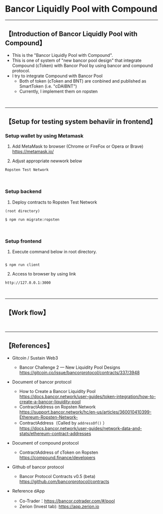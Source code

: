 # Bancor Liquidly Pool with Compound

***
## 【Introduction of Bancor Liquidly Pool with Compound】
- This is the "Bancor Liquidly Pool with Compound".
- This is one of system of "new bancor pool design" that integrate Compound (cToken) with Bancor Pool by using bancor and compound protocol.
- I try to integrate Compound with Bancor Pool
  - Both of token (cToken and BNT) are conbined and published as SmartToken (i.e. "cDAIBNT")
  - Currently, I implement them on ropsten

&nbsp;


***

## 【Setup for testing system behaviir in frontend】
### Setup wallet by using Metamask
1. Add MetaMask to browser (Chrome or FireFox or Opera or Brave)    
https://metamask.io/  


2. Adjust appropriate newwork below 
```
Ropsten Test Network
```

&nbsp;


### Setup backend
1. Deploy contracts to Ropsten Test Network
```
(root directory)

$ npm run migrate:ropsten
```

&nbsp;


### Setup frontend
1. Execute command below in root directory.
```

$ npm run client
```

2. Access to browser by using link 
```
http://127.0.0.1:3000
```

&nbsp;

***


## 【Work flow】

&nbsp;

***

## 【References】  
- Gitcoin / Sustain Web3  
  - Bancor Challenge 2 — New Liquidity Pool Designs  
    https://gitcoin.co/issue/bancorprotocol/contracts/337/3948  

- Document of bancor protocol    
  - How to Create a Bancor Liquidity Pool
    https://docs.bancor.network/user-guides/token-integration/how-to-create-a-bancor-liquidity-pool    
  - ContractAddress on Ropsten Network  
    https://support.bancor.network/hc/en-us/articles/360010410399-Ethereum-Ropsten-Network- 
  - ContractAddress（Called by `addressOf()` ）
    https://docs.bancor.network/user-guides/network-data-and-stats/ethereum-contract-addresses

- Document of compound protocol
  - ContractAddress of cToken on Ropsten 
    https://compound.finance/developers

- Github of bancor protocol 
  - Bancor Protocol Contracts v0.5 (beta)  
    https://github.com/bancorprotocol/contracts  

- Reference dApp
  - Co-Trader：https://bancor.cotrader.com/#/pool
  - Zerion (Invest tab): https://app.zerion.io

